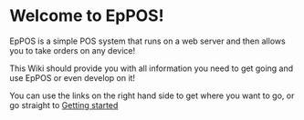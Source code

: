 # Welcome to EpPOS!  
EpPOS is a simple POS system that runs on a web server and then allows you to take orders on any device!

This Wiki should provide you with all information you need to get going and use EpPOS or even develop on it!

You can use the links on the right hand side to get where you want to go, or go straight to [Getting started](Getting-started---Docker)